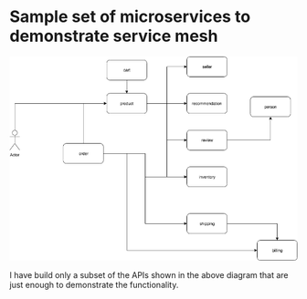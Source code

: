 # Sample set of microservices to demonstrate service mesh


![API interaction](./ecommerce.png)

I have build only a subset of the APIs shown in the above diagram that are just enough to demonstrate the functionality.